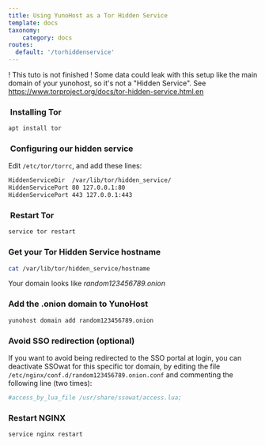 ```yaml
---
title: Using YunoHost as a Tor Hidden Service
template: docs
taxonomy:
    category: docs
routes:
  default: '/torhiddenservice'
---
```


! This tuto is not finished ! Some data could leak with this setup like the main domain of your yunohost, so it's not a "Hidden Service". See <https://www.torproject.org/docs/tor-hidden-service.html.en>

###  Installing Tor

```bash
apt install tor 
```

###  Configuring our hidden service

Edit `/etc/tor/torrc`, and add these lines:

```bash
HiddenServiceDir  /var/lib/tor/hidden_service/
HiddenServicePort 80 127.0.0.1:80
HiddenServicePort 443 127.0.0.1:443
```

###  Restart Tor

```bash
service tor restart
```

### Get your Tor Hidden Service hostname

```bash
cat /var/lib/tor/hidden_service/hostname
```

Your domain looks like *random123456789.onion*

### Add the .onion domain to YunoHost

```bash
yunohost domain add random123456789.onion
```

### Avoid SSO redirection (optional)

If you want to avoid being redirected to the SSO portal at login, you can deactivate SSOwat for this specific tor domain, by editing the file `/etc/nginx/conf.d/random123456789.onion.conf` and commenting the following line (two times):

```bash
#access_by_lua_file /usr/share/ssowat/access.lua;
```

### Restart NGINX

```bash
service nginx restart
```
